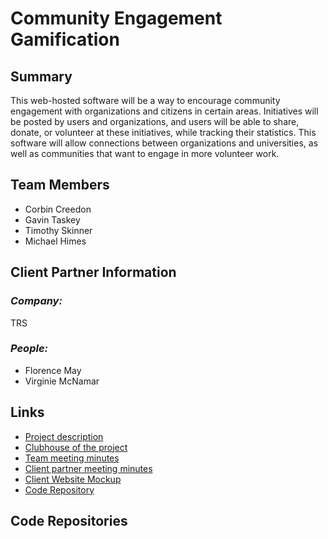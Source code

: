 # Community Engagement Gamification

## **Summary**

This web-hosted software will be a way to encourage community engagement with organizations and citizens in certain areas. Initiatives will be posted by users and organizations, and users will be able to share, donate, or volunteer at these initiatives, while tracking their statistics. This software will allow connections between organizations and universities, as well as communities that want to engage in more volunteer work.

## **Team Members**

- Corbin Creedon
- Gavin Taskey
- Timothy Skinner
- Michael Himes

## **Client Partner Information**

### *Company:*
TRS

### *People:*
- Florence May
- Virginie McNamar

## **Links**

- [Project description](ProjectDescription.md)
- [Clubhouse of the project](https://app.clubhouse.io)
- [Team meeting minutes](MeetingMinutes/Team)
- [Client partner meeting minutes](MeetingMinutes/ClientPartner)
- [Client Website Mockup](https://vmcnamar.wixsite.com/mysite)
- [Code Repository](https://github.com/tms326/Betterflye)

## **Code Repositories**



